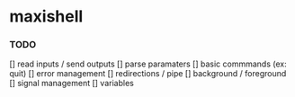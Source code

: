 # maxishell

### TODO
[] read inputs / send outputs
[] parse paramaters
[] basic commmands (ex: quit)
[] error management
[] redirections / pipe
[] background / foreground
[] signal management
[] variables